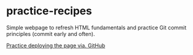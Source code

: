 # practice-recipes

Simple webpage to refresh HTML fundamentals and practice Git commit principles (commit early and often).

[Practice deploying the page via. GitHub](https://wangbertha.github.io/practice-recipes/recipes/sardine-bowl.html)
